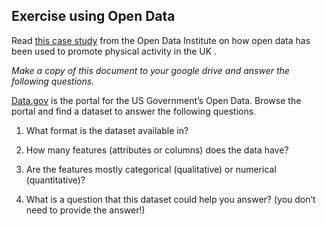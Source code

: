 ## Exercise using Open Data 

Read [this case study](https://theodi.org/article/openactive-addressing-inactivity-in-the-uk-case-study/) from the Open Data Institute on how open data has been used to promote physical activity in the UK . 

_Make a copy of this document to your google drive and answer the following questions._

[Data.gov](https://www.data.gov/) is the portal for the US Government’s Open Data. Browse the portal and find a dataset to answer the following questions.

<!---->
1. What format is the dataset available in?

2. How many features \(attributes or columns\) does the data have?

3. Are the features mostly categorical \(qualitative\) or numerical \(quantitative\)?

4. What is a question that this dataset could help you answer? \(you don’t need to provide the answer\!\)

<!--
<style>
th {
  font-weight: normal;
}
td {
  border: 2px solid black;
}
ol ol { 
  list-style-type: lower-alpha; 
}
ol ol ol { 
  list-style-type: lower-roman; 
}
img {
  max-width: 100%;
  height: auto;
  object-fit: contain;
}
</style>
-->

